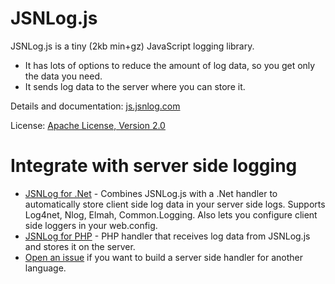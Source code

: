 # JSNLog.js

JSNLog.js is a tiny (2kb min+gz) JavaScript logging library. 
* It has lots of options to reduce the amount of log data, so you get only the data you need.
* It sends log data to the server where you can store it.

Details and documentation:
[js.jsnlog.com](http://www.jsnlog.com)

License:
[Apache License, Version 2.0](http://www.jsnlog.com)

# Integrate with server side logging

* [JSNLog for .Net](http://www.jsnlog.com) - Combines JSNLog.js with a .Net handler to automatically store client side log data in your server side logs. Supports Log4net, Nlog, Elmah, Common.Logging. Also lets you configure client side loggers in your web.config.
* [JSNLog for PHP](http://http://jsnlog.com/phpjs) - PHP handler that receives log data from JSNLog.js and stores it on the server.
* [Open an issue]() if you want to build a server side handler for another language.

